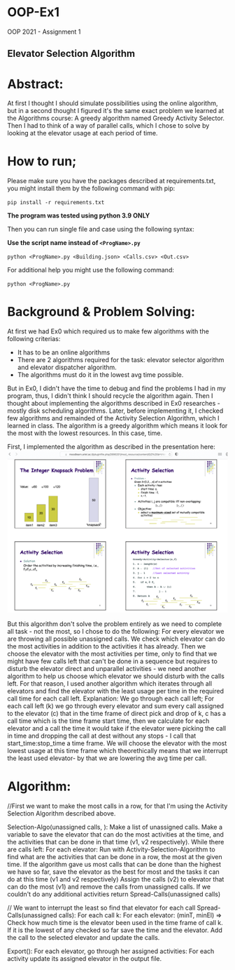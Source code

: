 # OOP-Ex1
OOP 2021 - Assignment 1

## Elevator Selection Algorithm

# Abstract:
At first I thought I should simulate possibilities using the online algorithm, but in a second thought
I figured it's the same exact problem we learned at the Algorithms course:
A greedy algorithm named Greedy Activity Selector.
Then I had to think of a way of parallel calls, which I chose to solve by looking at the elevator usage at each period of time.

# How to run;
Please make sure you have the packages described at requirements.txt,
you might install them by the following command with pip:


`pip install -r requirements.txt`

**The program was tested using python 3.9 ONLY**

Then you can run single file and case using the following syntax:


**Use the script name instead of `<ProgName>.py`**

`python <ProgName>.py <Building.json> <Calls.csv> <Out.csv>`


For additional help you might use the following command:


`python <ProgName>.py`


# Background & Problem Solving:
At first we had Ex0 which required us to make few algorithms with the following criterias:
- It has to be an online algorithms
- There are 2 algorithms required for the task: elevator selector algorithm and elevator dispatcher algorithm.
- The algorithms must do it in the lowest avg time possible.

But in Ex0, I didn't have the time to debug and find the problems I had in my program, thus, I didn't think I should recycle the algorithm again.
Then I thought about implementing the algorithms described in Ex0 researches - mostly disk scheduling algorithms.
Later, before implementing it, I checked few algorithms and remainded of the Activity Selection Algorithm, which I learned in class.
The algorithm is a greedy algorithm which means it look for the most with the lowest resources. In this case, time.

First, I implemented the algorithm as described in the presentation here:
![](https://github.com/ofirrubin/OOP-Ex1/blob/c3976cbeb03e73e40c55e2f902c860d0b5a399a7/Media/activity%20selection%20algorithm.png) 

But this algorithm don't solve the problem entirely as we need to complete all task - not the most, so I chose to do the following:
For every elevator we are throwing all possible unassigned calls.
We check which elevator can do the most activities in addition to the activities it has already.
Then we choose the elevator with the most activities per time, only to find that we might have few calls left that can't be done in a sequence but requires to disturb the elevator direct and unparallel activities - we need another algorithm to help us choose which elevator we should disturb with the calls left.
For that reason, I used another algorithm which iterates through all elevators and find the elevator with the least usage per time in the required call time for each call left.
Explanation:
We go through each call left;
For each call left (k) we go through every elevator and sum every call assigned to the elevator (c) that in the time frame of direct pick and drop of k,
c has a call time which is the time frame start time, then we calculate for each elevator and a call the time it would take if the elevator were picking the call in time and dropping the call at dest without any stops - I call that start_time:stop_time a time frame.
We will choose the elevator with the most lowest usage at this time frame which theorethically means that we interrupt the least used elevator- by that we are lowering the avg time per call.


# Algorithm:
//First we want to make the most calls in a row, for that I'm using the Activity Selection Algorithm described above.

Selection-Algo(unassigned calls, ):
Make a list of unassigned calls.
Make a variable to save the elevator that can do the most activities at the time, and the activities that can be done in that time (v1, v2 respectively).
While there are calls left:
  For each elevator:
    Run with Activity-Selection-Algorithm to find what are the activities that can be done in a row, the most at the given time.
      If the algorithm gave us most calls that can be done than the highest we have so far, save the elevator as the best for most and the tasks it can do at this time (v1 and v2 respectively)
  Assign the calls (v2) to elevator that can do the most (v1) and remove the calls from unassigned calls.
  If we couldn't do any additional activities return Spread-Calls(unassigned calls)

// We want to interrupt the least so find that elevator for each call
Spread-Calls(unassigned calls):
For each call k:
  For each elevator:
    (minT, minEl) => Check how much time is the elevator been used in the time frame of call k. If it is the lowest of any checked so far save the time and the elevator.
  Add the call to the selected elevator and update the calls.
  
Export():
For each elevator, go through her assigned activities:
  For each activity update its assigned elevator in the output file.
    
  
